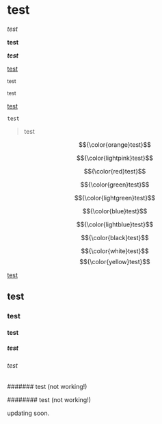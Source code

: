 # test

_test_

**test**

***test***

[test](https://github.com/puppytraiI)

<sub>test</sub>	

<sup>test</sup>	

<ins>test</ins>

`test`

> test

$${\color{orange}test}$$


$${\color{lightpink}test}$$	


$${\color{red}test}$$	


$${\color{green}test}$$	


$${\color{lightgreen}test}$$	


$${\color{blue}test}$$	


$${\color{lightblue}test}$$

$${\color{black}test}$$	


$${\color{white}test}$$	
$${\color{yellow}test}$$


[test](https://www.google.com)

## test

### test

#### test


##### test

###### test

####### test (not working!)

######## test (not working!)


updating soon.
